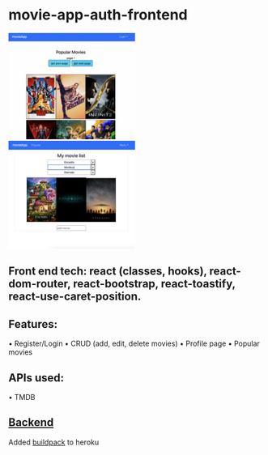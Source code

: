 # movie-app-auth-frontend
<a href='https://andrew-movie-app.herokuapp.com'>
<img src='./scrn7.png' width='250'><br>
<img src='./scrn8.png' width='250'>
</a>

## Front end tech: react (classes, hooks), react-dom-router, react-bootstrap, react-toastify, react-use-caret-position.

## Features:
• Register/Login
• CRUD (add, edit, delete movies)
• Profile page
• Popular movies

## APIs used:

• TMDB

## [Backend](https://github.com/adnjoo/movie-app-auth-backend)

Added [buildpack](https://github.com/mars/create-react-app-buildpack) to heroku
